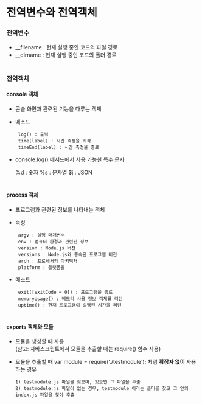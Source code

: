 # 전역변수와 전역객체

### 전역변수
   - __filename : 현재 실행 중인 코드의 파일 경로
   - __dirname : 현재 실행 중인 코드의 폴더 경로

 
#
### 전역객체
  #### console 객체
   - 콘솔 화면과 관련된 기능을 다루는 객체
   - 메소드
	
          log() : 출력
          time(label) : 시간 측정을 시작
          timeEnd(label) : 시간 측정을 종료

   - console.log() 메서드에서 사용 가능한 특수 문자
       
  	   %d : 숫자
          %s : 문자열
          $j : JSON

# 
  #### process 객체
   - 프로그램과 관련된 정보를 나타내는 객체
   - 속성
   
          argv : 실행 매개변수
          env : 컴퓨터 환경과 관련된 정보
          version : Node.js 버전
          versions : Node.js와 종속된 프로그램 버전
          arch : 프로세서의 아키텍처
          platform : 플랫폼을 

   - 메소드
	  
          exit([exitCode = 0]) : 프로그램을 종료
          memoryUsage() : 메모리 사용 정보 객체를 리턴
          uptime() : 현재 프로그램이 실행된 시간을 리턴

 
#
#### exports 객체와 모듈
   - 모듈을 생성할 때 사용   
     (참고: 자바스크립트에서 모듈을 추출할 때는 require() 함수 사용)	 
   - 모듈을 추출할 때 var module = require('./testmodule'); 처럼 **확장자 없이** 사용 하는 경우
	 
         1) testmodule.js 파일을 찾으며, 있으면 그 파일을 추출
         2) testmodule.js 파일이 없는 경우, testmodule 이라는 폴더를 찾고 그 안의 index.js 파일을 찾아 추출
